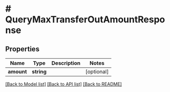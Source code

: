 # # QueryMaxTransferOutAmountResponse

## Properties

Name | Type | Description | Notes
------------ | ------------- | ------------- | -------------
**amount** | **string** |  | [optional]

[[Back to Model list]](../../README.md#models) [[Back to API list]](../../README.md#endpoints) [[Back to README]](../../README.md)
